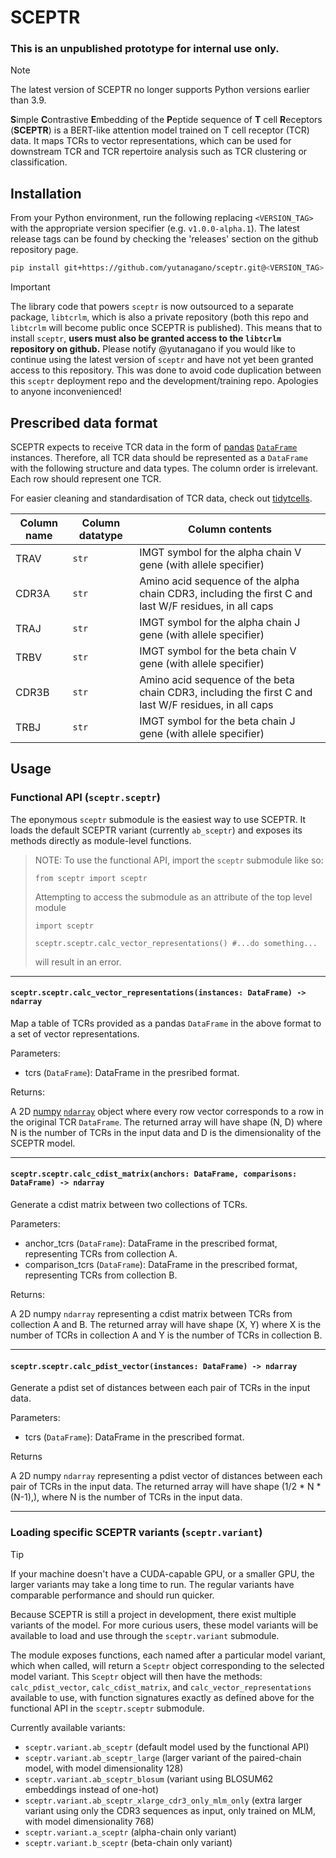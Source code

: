 # SCEPTR

### **This is an unpublished prototype for internal use only.**

> [!NOTE]
> The latest version of SCEPTR no longer supports Python versions earlier than 3.9.

**S**imple **C**ontrastive **E**mbedding of the **P**eptide sequence of **T** cell **R**eceptors (**SCEPTR**) is a BERT-like attention model trained on T cell receptor (TCR) data.
It maps TCRs to vector representations, which can be used for downstream TCR and TCR repertoire analysis such as TCR clustering or classification.

## Installation

From your Python environment, run the following replacing `<VERSION_TAG>` with the appropriate version specifier (e.g. `v1.0.0-alpha.1`).
The latest release tags can be found by checking the 'releases' section on the github repository page.

```bash
pip install git+https://github.com/yutanagano/sceptr.git@<VERSION_TAG>
```

> [!IMPORTANT]
> The library code that powers `sceptr` is now outsourced to a separate package, `libtcrlm`, which is also a private repository (both this repo and `libtcrlm` will become public once SCEPTR is published).
> This means that to install `sceptr`, **users must also be granted access to the `libtcrlm` repository on github.**
> Please notify @yutanagano if you would like to continue using the latest version of `sceptr` and have not yet been granted access to this repository.
> This was done to avoid code duplication between this `sceptr` deployment repo and the development/training repo.
> Apologies to anyone inconvenienced!

## Prescribed data format

SCEPTR expects to receive TCR data in the form of [pandas](https://pandas.pydata.org/) [`DataFrame`](https://pandas.pydata.org/docs/reference/api/pandas.DataFrame.html?highlight=dataframe#pandas.DataFrame) instances.
Therefore, all TCR data should be represented as a `DataFrame` with the following structure and data types.
The column order is irrelevant.
Each row should represent one TCR.

For easier cleaning and standardisation of TCR data, check out [tidytcells](https://pypi.org/project/tidytcells/).

| Column name | Column datatype | Column contents |
|---|---|---|
|TRAV|`str`|IMGT symbol for the alpha chain V gene (with allele specifier)|
|CDR3A|`str`|Amino acid sequence of the alpha chain CDR3, including the first C and last W/F residues, in all caps|
|TRAJ|`str`|IMGT symbol for the alpha chain J gene (with allele specifier)|
|TRBV|`str`|IMGT symbol for the beta chain V gene (with allele specifier)|
|CDR3B|`str`|Amino acid sequence of the beta chain CDR3, including the first C and last W/F residues, in all caps|
|TRBJ|`str`|IMGT symbol for the beta chain J gene (with allele specifier)|

## Usage

### Functional API (`sceptr.sceptr`)

The eponymous `sceptr` submodule is the easiest way to use SCEPTR.
It loads the default SCEPTR variant (currently `ab_sceptr`) and exposes its methods directly as module-level functions.

> NOTE: To use the functional API, import the `sceptr` submodule like so:
> ```
> from sceptr import sceptr
> ```
> Attempting to access the submodule as an attribute of the top level module
> ```
> import sceptr
> 
> sceptr.sceptr.calc_vector_representations() #...do something...
> ```
> will result in an error.

---

#### `sceptr.sceptr.calc_vector_representations(instances: DataFrame) -> ndarray`

Map a table of TCRs provided as a pandas `DataFrame` in the above format to a set of vector representations.

Parameters:

- tcrs (`DataFrame`): DataFrame in the presribed format.

Returns:

A 2D [numpy](https://numpy.org/) [`ndarray`](https://numpy.org/doc/stable/reference/generated/numpy.ndarray.html) object where every row vector corresponds to a row in the original TCR `DataFrame`.
The returned array will have shape (N, D) where N is the number of TCRs in the input data and D is the dimensionality of the SCEPTR model.

---

#### `sceptr.sceptr.calc_cdist_matrix(anchors: DataFrame, comparisons: DataFrame) -> ndarray`

Generate a cdist matrix between two collections of TCRs.

Parameters:

- anchor_tcrs (`DataFrame`): DataFrame in the prescribed format, representing TCRs from collection A.
- comparison_tcrs (`DataFrame`): DataFrame in the prescribed format, representing TCRs from collection B.

Returns:

A 2D numpy `ndarray` representing a cdist matrix between TCRs from collection A and B.
The returned array will have shape (X, Y) where X is the number of TCRs in collection A and Y is the number of TCRs in collection B.

---

#### `sceptr.sceptr.calc_pdist_vector(instances: DataFrame) -> ndarray`

Generate a pdist set of distances between each pair of TCRs in the input data.

Parameters:

- tcrs (`DataFrame`): DataFrame in the prescribed format.

Returns

A 2D numpy `ndarray` representing a pdist vector of distances between each pair of TCRs in the input data.
The returned array will have shape (1/2 * N * (N-1),), where N is the number of TCRs in the input data.

---

### Loading specific SCEPTR variants (`sceptr.variant`)

> [!TIP]
> If your machine doesn't have a CUDA-capable GPU, or a smaller GPU, the larger variants may take a long time to run.
> The regular variants have comparable performance and should run quicker.

Because SCEPTR is still a project in development, there exist multiple variants of the model.
For more curious users, these model variants will be available to load and use through the `sceptr.variant` submodule.

The module exposes functions, each named after a particular model variant, which when called, will return a `Sceptr` object corresponding to the selected model variant.
This `Sceptr` object will then have the methods: `calc_pdist_vector`, `calc_cdist_matrix`, and `calc_vector_representations` available to use, with function signatures exactly as defined above for the functional API in the `sceptr.sceptr` submodule.

Currently available variants:

- `sceptr.variant.ab_sceptr` (default model used by the functional API)
- `sceptr.variant.ab_sceptr_large` (larger variant of the paired-chain model, with model dimensionality 128)
- `sceptr.variant.ab_sceptr_blosum` (variant using BLOSUM62 embeddings instead of one-hot)
- `sceptr.variant.ab_sceptr_xlarge_cdr3_only_mlm_only` (extra larger variant using only the CDR3 sequences as input, only trained on MLM, with model dimensionality 768)
- `sceptr.variant.a_sceptr` (alpha-chain only variant)
- `sceptr.variant.b_sceptr` (beta-chain only variant)